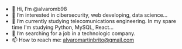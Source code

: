 - 👋 Hi, I’m @alvaromb98
- 👀 I’m interested in cibersecurity, web developing, data science...
- 🌱 I’m currently studying telecomunications engineering. In my spare time I'm studying Python, MySQL, React...
- 💞️ I’m searching for a job in a technologic company.
- 📫 How to reach me: alvaromartinbrito@gmail.com 

<!---
alvaromb98/alvaromb98 is a ✨ special ✨ repository because its `README.md` (this file) appears on your GitHub profile.
You can click the Preview link to take a look at your changes.
--->
